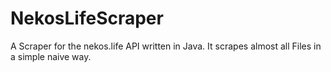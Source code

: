 # NekosLifeScraper
A Scraper for the nekos.life API written in Java. It scrapes almost all Files in a simple naive way.
